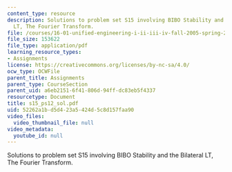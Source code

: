 ```yaml
---
content_type: resource
description: Solutions to problem set S15 involving BIBO Stability and the Bilateral
  LT, The Fourier Transform.
file: /courses/16-01-unified-engineering-i-ii-iii-iv-fall-2005-spring-2006/52262a1bd5d423a5424d5c8d157faa90_s15_ps12_sol.pdf
file_size: 153622
file_type: application/pdf
learning_resource_types:
- Assignments
license: https://creativecommons.org/licenses/by-nc-sa/4.0/
ocw_type: OCWFile
parent_title: Assignments
parent_type: CourseSection
parent_uid: a6eb2151-6f41-806d-94ff-dc83eb5f4337
resourcetype: Document
title: s15_ps12_sol.pdf
uid: 52262a1b-d5d4-23a5-424d-5c8d157faa90
video_files:
  video_thumbnail_file: null
video_metadata:
  youtube_id: null
---
```

Solutions to problem set S15 involving BIBO Stability and the Bilateral LT, The Fourier Transform.